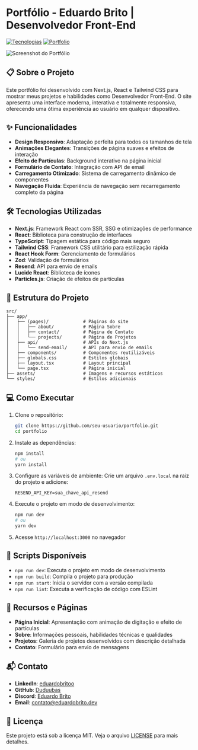 # Portfólio - Eduardo Brito | Desenvolvedor Front-End

[![Tecnologias](https://img.shields.io/badge/Tecnologias-Next.js%20%7C%20React%20%7C%20Tailwind-blue)](https://eduardobrito.dev)
[![Portfolio](https://img.shields.io/badge/Portfolio-eduardobrito.dev-blue)](https://eduardobrito.dev)

![Screenshot do Portfólio](../Duduubas%20-%20Portifólio%20-%20Next.js/src/assets/public/img-portifolio.webp)

## 📋 Sobre o Projeto

Este portfólio foi desenvolvido com Next.js, React e Tailwind CSS para mostrar meus projetos e habilidades como Desenvolvedor Front-End. O site apresenta uma interface moderna, interativa e totalmente responsiva, oferecendo uma ótima experiência ao usuário em qualquer dispositivo.

## ✨ Funcionalidades

- **Design Responsivo**: Adaptação perfeita para todos os tamanhos de tela
- **Animações Elegantes**: Transições de página suaves e efeitos de interação
- **Efeito de Partículas**: Background interativo na página inicial
- **Formulário de Contato**: Integração com API de email
- **Carregamento Otimizado**: Sistema de carregamento dinâmico de componentes
- **Navegação Fluida**: Experiência de navegação sem recarregamento completo da página

## 🛠️ Tecnologias Utilizadas

- **Next.js**: Framework React com SSR, SSG e otimizações de performance
- **React**: Biblioteca para construção de interfaces
- **TypeScript**: Tipagem estática para código mais seguro
- **Tailwind CSS**: Framework CSS utilitário para estilização rápida
- **React Hook Form**: Gerenciamento de formulários
- **Zod**: Validação de formulários
- **Resend**: API para envio de emails
- **Lucide React**: Biblioteca de ícones
- **Particles.js**: Criação de efeitos de partículas

## 🚀 Estrutura do Projeto

```
src/
├── app/
│   ├── (pages)/             # Páginas do site
│   │   ├── about/           # Página Sobre
│   │   ├── contact/         # Página de Contato
│   │   └── projects/        # Página de Projetos
│   ├── api/                 # APIs do Next.js
│   │   └── send-email/      # API para envio de emails
│   ├── components/          # Componentes reutilizáveis
│   ├── globals.css          # Estilos globais
│   ├── layout.tsx           # Layout principal
│   └── page.tsx             # Página inicial
├── assets/                  # Imagens e recursos estáticos
└── styles/                  # Estilos adicionais
```

## 💻 Como Executar

1. Clone o repositório:
   ```bash
   git clone https://github.com/seu-usuario/portfolio.git
   cd portfolio
   ```

2. Instale as dependências:
   ```bash
   npm install
   # ou
   yarn install
   ```

3. Configure as variáveis de ambiente:
   Crie um arquivo `.env.local` na raiz do projeto e adicione:
   ```
   RESEND_API_KEY=sua_chave_api_resend
   ```

4. Execute o projeto em modo de desenvolvimento:
   ```bash
   npm run dev
   # ou
   yarn dev
   ```

5. Acesse `http://localhost:3000` no navegador

## 🔧 Scripts Disponíveis

- `npm run dev`: Executa o projeto em modo de desenvolvimento
- `npm run build`: Compila o projeto para produção
- `npm run start`: Inicia o servidor com a versão compilada
- `npm run lint`: Executa a verificação de código com ESLint

## 📱 Recursos e Páginas

- **Página Inicial**: Apresentação com animação de digitação e efeito de partículas
- **Sobre**: Informações pessoais, habilidades técnicas e qualidades
- **Projetos**: Galeria de projetos desenvolvidos com descrição detalhada
- **Contato**: Formulário para envio de mensagens

## 📬 Contato

- **LinkedIn**: [eduardobritoo](https://linkedin.com/in/eduardobritoo)
- **GitHub**: [Duduubas](https://github.com/Duduubas)
- **Discord**: [Eduardo Brito](https://discord.com/users/522531030834610211)
- **Email**: contato@eduardobrito.dev

## 📄 Licença

Este projeto está sob a licença MIT. Veja o arquivo [LICENSE](LICENSE) para mais detalhes.